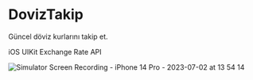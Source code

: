 # DovizTakip

Güncel döviz kurlarını takip et.

iOS UIKit
Exchange Rate API

![Simulator Screen Recording - iPhone 14 Pro - 2023-07-02 at 13 54 14](https://github.com/huseyinsavas08/DovizTakip/assets/117376261/f3a1e87b-984f-4c44-9bb6-00e06a23a65b)
